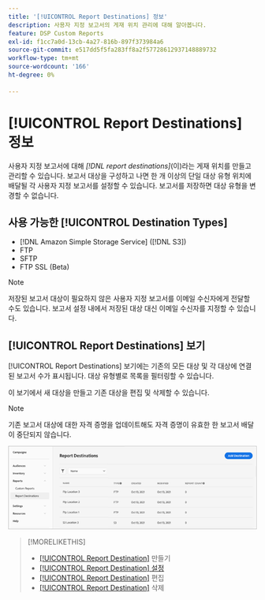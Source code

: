```yaml
---
title: '[!UICONTROL Report Destinations] 정보'
description: 사용자 지정 보고서의 게재 위치 관리에 대해 알아봅니다.
feature: DSP Custom Reports
exl-id: f1cc7a0d-13cb-4a27-816b-897f373984a6
source-git-commit: e517dd5f5fa283ff8a2f57728612937148889732
workflow-type: tm+mt
source-wordcount: '166'
ht-degree: 0%

---
```


# [!UICONTROL Report Destinations] 정보

사용자 지정 보고서에 대해 *[!DNL report destinations]*(이)라는 게재 위치를 만들고 관리할 수 있습니다. 보고서 대상을 구성하고 나면 한 개 이상의 단일 대상 유형 위치에 배달될 각 사용자 지정 보고서를 설정할 수 있습니다. 보고서를 저장하면 대상 유형을 변경할 수 없습니다.

## 사용 가능한 [!UICONTROL Destination Types]

* [!DNL Amazon Simple Storage Service] ([!DNL S3])
* FTP
* SFTP
* FTP SSL (Beta)

>[!NOTE]
>
> 저장된 보고서 대상이 필요하지 않은 사용자 지정 보고서를 이메일 수신자에게 전달할 수도 있습니다. 보고서 설정 내에서 저장된 대상 대신 이메일 수신자를 지정할 수 있습니다.

## [!UICONTROL Report Destinations] 보기

[!UICONTROL Report Destinations] 보기에는 기존의 모든 대상 및 각 대상에 연결된 보고서 수가 표시됩니다. 대상 유형별로 목록을 필터링할 수 있습니다.

이 보기에서 새 대상을 만들고 기존 대상을 편집 및 삭제할 수 있습니다.

>[!NOTE]
>
>기존 보고서 대상에 대한 자격 증명을 업데이트해도 자격 증명이 유효한 한 보고서 배달이 중단되지 않습니다.

![보고서 대상](/help/dsp/assets/report-destinations.png)

>[!MORELIKETHIS]
>
>* [[!UICONTROL Report Destination]](/help/dsp/reports/report-destinations/report-destination-create.md) 만들기
>* [[!UICONTROL Report Destination] 설정](/help/dsp/reports/report-destinations/report-destination-settings.md)
>* [[!UICONTROL Report Destination]](/help/dsp/reports/report-destinations/report-destination-edit.md) 편집
>* [[!UICONTROL Report Destination]](/help/dsp/reports/report-destinations/report-destination-delete.md) 삭제
